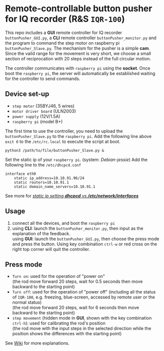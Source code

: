 <h1 ID="pusher"> Remote-controllable button pusher for IQ recorder (R&S <code>IQR-100</code>)</h1>

This repo includes a **GUI** remote controller for IQ recorder `buttonPusher_GUI.py`, a **CLI** remote controller `buttonPusher_monitor.py` and the program to command the step motor on raspberry pi `buttonPusher_Slave.py`. The mechanism for the pusher is a simple **cam**. Since the vaild range for the movement is very short, we choose a small section of reciprocation with 20 steps instead of the full circular motion. 

The controller communicates with `raspberry pi` using the **socket**. Once boot the `raspberry pi`, the server will automatically be established waiting for the controller to send commands.

## Device set-up
- `step motor` (35BYJ46, 5 wires)
- `motor driver board` (ULN2003)
- `power supply` (12V/1.5A)
- `raspberry pi` (model B+)

The first time to use the controller, you need to upload the `buttonPusher_Slave.py` to the `raspberry pi`.
Add the following line above `exit 0` to the `/etc/rc.local` to execute the script at boot. 
```
python3 /path/to/file/buttonPusher_Slave.py &
```

Set the static ip of your `raspberry pi`. (system: *Debian-jessie*)
Add the following line to the `/etc/dhcpcd.conf`
```
interface eth0
    static ip_address=10.10.91.96/24
    static routers=10.10.91.1
    static domain_name_servers=10.10.91.1
```
See more for [*static ip setting <b>dhcpcd</b> vs <b>/etc/network/interfaces</b>*](https://raspberrypi.stackexchange.com/questions/39785/dhcpcd-vs-etc-network-interfaces)

## Usage
1. connect all the devices, and boot the `raspberry pi`
2. using **CLI**: launch the `buttonPusher_monitor.py`, then input as the explanation of the feedback. <br/>
   using **GUI**: launch the `buttonPusher_GUI.py`, then choose the press mode and press the button. Using key combination `ctrl-w` or red cross on the right top corner will quit the controller.

## Press mode
- `Turn on`: used for the operation of "power on" <br/> 
  (the rod move forward 20 steps, wait for 0.5 seconds then move backward to the starting point)
- `Turn off`: used for the operation of "power off" (including all the status of `IQR-100`, e.g. freezing, blue-screen, accessed by remote user or the normal status) <br/> 
  (the rod move forward 20 steps, wait for 6 seconds then move backward to the starting point)
- `step movement` (hidden mode in **GUI**, shown with the key combination `ctrl-h`): used for calibrating the rod's position <br/>
  (the rod move with the input steps in the selected direction while the position shows the differences with the starting point)

See [Wiki](https://github.com/SchottkySpectroscopyIMP/remote-buttonpusher/wiki/Mini-Button-Pusher) for more explanations.
